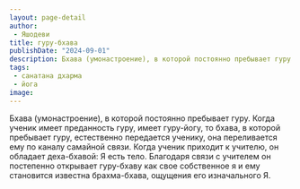 ```yaml
---
layout: page-detail
author:
 - Яшодеви
title: гуру-бхава
publishDate: "2024-09-01"
description: Бхава (умонастроение), в которой постоянно пребывает гуру. Когда ученик имеет преданность гуру, имеет гуру-йогу, то бхава, в которой пребывает гуру, естественно передается ученику, она переливается ему по каналу самайной связи. Когда ученик приходит к учителю, он обладает деха-бхавой Я есть тело. Благодаря связи с учителем он постепенно открывает гуру-бхаву как свое собственное я и ему становится известна брахма-бхава, ощущения его изначального Я.
tags:
 - санатана дхарма
 - йога
image: 
---
```


Бхава (умонастроение), в которой постоянно пребывает гуру. Когда ученик имеет преданность гуру, имеет гуру-йогу, то бхава, в которой пребывает гуру, естественно передается ученику, она переливается ему по каналу самайной связи. Когда ученик приходит к учителю, он обладает деха-бхавой: Я есть тело. Благодаря связи с учителем он постепенно открывает гуру-бхаву как свое собственное я и ему становится известна брахма-бхава, ощущения его изначального Я.

